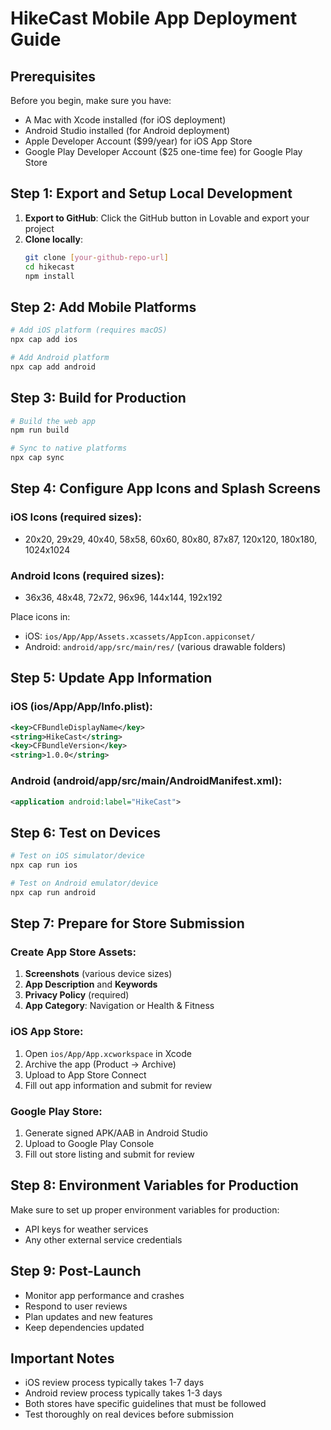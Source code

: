 
# HikeCast Mobile App Deployment Guide

## Prerequisites

Before you begin, make sure you have:
- A Mac with Xcode installed (for iOS deployment)
- Android Studio installed (for Android deployment)
- Apple Developer Account ($99/year) for iOS App Store
- Google Play Developer Account ($25 one-time fee) for Google Play Store

## Step 1: Export and Setup Local Development

1. **Export to GitHub**: Click the GitHub button in Lovable and export your project
2. **Clone locally**: 
   ```bash
   git clone [your-github-repo-url]
   cd hikecast
   npm install
   ```

## Step 2: Add Mobile Platforms

```bash
# Add iOS platform (requires macOS)
npx cap add ios

# Add Android platform
npx cap add android
```

## Step 3: Build for Production

```bash
# Build the web app
npm run build

# Sync to native platforms
npx cap sync
```

## Step 4: Configure App Icons and Splash Screens

### iOS Icons (required sizes):
- 20x20, 29x29, 40x40, 58x58, 60x60, 80x80, 87x87, 120x120, 180x180, 1024x1024

### Android Icons (required sizes):
- 36x36, 48x48, 72x72, 96x96, 144x144, 192x192

Place icons in:
- iOS: `ios/App/App/Assets.xcassets/AppIcon.appiconset/`
- Android: `android/app/src/main/res/` (various drawable folders)

## Step 5: Update App Information

### iOS (ios/App/App/Info.plist):
```xml
<key>CFBundleDisplayName</key>
<string>HikeCast</string>
<key>CFBundleVersion</key>
<string>1.0.0</string>
```

### Android (android/app/src/main/AndroidManifest.xml):
```xml
<application android:label="HikeCast">
```

## Step 6: Test on Devices

```bash
# Test on iOS simulator/device
npx cap run ios

# Test on Android emulator/device
npx cap run android
```

## Step 7: Prepare for Store Submission

### Create App Store Assets:
1. **Screenshots** (various device sizes)
2. **App Description** and **Keywords**
3. **Privacy Policy** (required)
4. **App Category**: Navigation or Health & Fitness

### iOS App Store:
1. Open `ios/App/App.xcworkspace` in Xcode
2. Archive the app (Product → Archive)
3. Upload to App Store Connect
4. Fill out app information and submit for review

### Google Play Store:
1. Generate signed APK/AAB in Android Studio
2. Upload to Google Play Console
3. Fill out store listing and submit for review

## Step 8: Environment Variables for Production

Make sure to set up proper environment variables for production:
- API keys for weather services
- Any other external service credentials

## Step 9: Post-Launch

- Monitor app performance and crashes
- Respond to user reviews
- Plan updates and new features
- Keep dependencies updated

## Important Notes

- iOS review process typically takes 1-7 days
- Android review process typically takes 1-3 days
- Both stores have specific guidelines that must be followed
- Test thoroughly on real devices before submission
